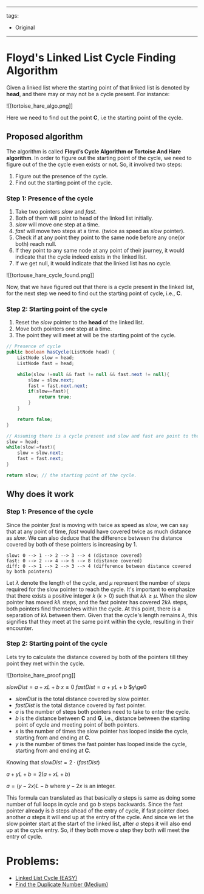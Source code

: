 
---
tags:
  - Original
---

# Floyd's Linked List Cycle Finding Algorithm

Given a linked list where the starting point of that linked list is denoted by **head**, and there may or may not be a cycle present. For instance:

![[tortoise_hare_algo.png]]

Here we need to find out the point **C**, i.e the starting point of the cycle.

## Proposed algorithm
The algorithm is called **Floyd’s Cycle Algorithm or Tortoise And Hare algorithm**.
In order to figure out the starting point of the cycle, we need to figure out of the the cycle even exists or not.
So, it involved two steps:
1. Figure out the presence of the cycle.
2. Find out the starting point of the cycle.

### Step 1: Presence of the cycle
1. Take two pointers $slow$ and $fast$.
2. Both of them will point to head of the linked list initially.
3. $slow$ will move one step at a time.
4. $fast$ will move two steps at a time. (twice as speed as $slow$ pointer).
5. Check if at any point they point to the same node before any one(or both) reach null.
6. If they point to any same node at any point of their journey, it would indicate that the cycle indeed exists in the linked list.
7. If we get null, it would indicate that the linked list has no cycle.

![[tortouse_hare_cycle_found.png]]

Now, that we have figured out that there is a cycle present in the linked list, for the next step we need to find out the starting point of cycle, i.e., **C**.
### Step 2: Starting point of the cycle
1. Reset the $slow$ pointer to the **head** of the linked list.
2. Move both pointers one step at a time.
3. The point they will meet at will be the starting point of the cycle.

```java
// Presence of cycle
public boolean hasCycle(ListNode head) {
    ListNode slow = head;
    ListNode fast = head;

    while(slow !=null && fast != null && fast.next != null){
        slow = slow.next;
        fast = fast.next.next;
        if(slow==fast){
            return true;
        }
    }

    return false;
}
```

```java
// Assuming there is a cycle present and slow and fast are point to their meeting point
slow = head;
while(slow!=fast){
	slow = slow.next;
	fast = fast.next;
}

return slow; // the starting point of the cycle.
```

## Why does it work

### Step 1: Presence of the cycle
Since the pointer $fast$ is moving with twice as speed as $slow$, we can say that at any point of time, $fast$ would have covered twice as much distance as $slow$.
We can also deduce that the difference between the distance covered by both of these pointers is increasing by $1$. 
```
slow: 0 --> 1 --> 2 --> 3 --> 4 (distance covered)
fast: 0 --> 2 --> 4 --> 6 --> 8 (distance covered)
diff: 0 --> 1 --> 2 --> 3 --> 4 (difference between distance covered by both pointers)
```
Let $\lambda$ denote the length of the cycle, and $\mu$ represent the number of steps required for the slow pointer to reach the cycle. It's important to emphasize that there exists a positive integer $k$ ($k > 0$) such that $k\lambda \geq \mu$.
When the slow pointer has moved $k\lambda$ steps, and the fast pointer has covered $2k\lambda$ steps, both pointers find themselves within the cycle. At this point, there is a separation of $k\lambda$ between them. Given that the cycle's length remains $\lambda$, this signifies that they meet at the same point within the cycle, resulting in their encounter.

### Step 2: Starting point of the cycle

Lets try to calculate the distance covered by both of the pointers till they point they met within the cycle.

![[tortoise_hare_proof.png]]

$slowDist = a + xL + b$            $x\ge0$
$fastDist = a + yL + b$            $y\ge0

- $slowDist$ is the total distance covered by slow pointer.
- $fastDist$ is the total distance covered by fast pointer.
- $a$ is the number of steps both pointers need to take to enter the cycle.
- $b$ is the distance between **C** and **G**, i.e., distance between the starting point of cycle and meeting point of both pointers.
- $x$ is the number of times the slow pointer has looped inside the cycle, starting from and ending at **C**.
- $y$ is the number of times the fast pointer has looped inside the cycle, starting from and ending at **C**.

Knowing that $slowDist = 2 \cdot (fastDist)$

$a + yL + b = 2(a + xL + b)$

$a=(y-2x)L-b$   where $y-2x$ is an integer.

This formula can translated as that basically $a$ steps is same as doing some number of full loops in cycle and go $b$ steps backwards.
Since the fast pointer already is $b$ steps ahead of the entry of cycle, if fast pointer does another $a$ steps it will end up at the entry of the cycle.
And since we let the slow pointer start at the start of the linked list, after $a$ steps it will also end up at the cycle entry. So, if they both move $a$ step they both will meet the entry of cycle.

# Problems:
- [Linked List Cycle (EASY)](https://leetcode.com/problems/linked-list-cycle/)
- [Find the Duplicate Number (Medium)](https://leetcode.com/problems/find-the-duplicate-number/)

